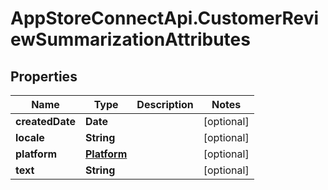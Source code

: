 # AppStoreConnectApi.CustomerReviewSummarizationAttributes

## Properties

Name | Type | Description | Notes
------------ | ------------- | ------------- | -------------
**createdDate** | **Date** |  | [optional] 
**locale** | **String** |  | [optional] 
**platform** | [**Platform**](Platform.md) |  | [optional] 
**text** | **String** |  | [optional] 


